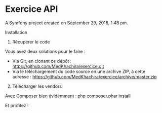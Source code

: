 Exercice API
==============

A Symfony project created on September 29, 2018, 1:48 pm.

Installation
1. Récupérer le code

Vous avez deux solutions pour le faire :

 - Via Git, en clonant ce dépôt : https://github.com/MedKhachira/exercice.git
 - Via le téléchargement du code source en une archive ZIP, à cette adresse : https://github.com/MedKhachira/exercice/archive/master.zip
 
 2. Télécharger les vendors
 
 Avec Composer bien évidemment : php composer.phar install
 
 Et profitez !

